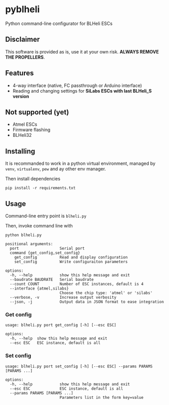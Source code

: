 # pyblheli
Python command-line configurator for BLHeli ESCs

## Disclaimer

This software is provided as is, use it at your own risk. **ALWAYS REMOVE THE PROPELLERS**.

## Features

* 4-way interface (native, FC passthrough or Arduino interface)
* Reading and changing settings for **SiLabs ESCs with last BLHeli_S version**

## Not supported (yet)

* Atmel ESCs
* Firmware flashing
* BLHeli32

## Installing

It is recommanded to work in a python virtual environment, managed by `venv`, `virtualenv`, `pew` and ay other env manager.

Then install dependencies

```
pip install -r requirements.txt
```

## Usage

Command-line entry point is `blheli.py`

Then, invoke command line with

```
python blheli.py
```

```
positional arguments:
  port                  Serial port
  command {get_config,set_config}
    get_config          Read and display configuration
    set_config          Write configuraiton parameters

options:
  -h, --help            show this help message and exit
  --baudrate BAUDRATE   Serial baudrate
  --count COUNT         Number of ESC instances, default is 4
  --interface {atmel,silabs}
                        Choose the chip type: 'atmel' or 'silabs'
  --verbose, -v         Increase output verbosity
  --json, -j            Output data in JSON format to ease integration
```

### Get config

```
usage: blheli.py port get_config [-h] [--esc ESC]

options:
  -h, --help  show this help message and exit
  --esc ESC   ESC instance, default is all
```

### Set config

```
usage: blheli.py port set_config [-h] [--esc ESC] --params PARAMS [PARAMS ...]

options:
  -h, --help            show this help message and exit
  --esc ESC             ESC instance, default is all
  --params PARAMS [PARAMS ...]
                        Parameters list in the form key=value
```
